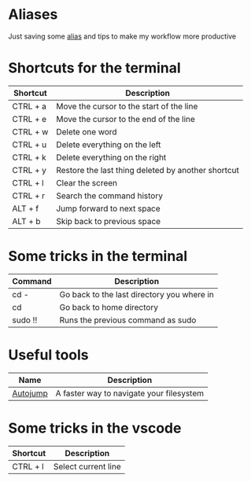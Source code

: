 # Aliases
Just saving some [alias](https://github.com/VSPPedro/aliases/blob/master/aliasmanager.sh) and tips to make my workflow more productive

# Shortcuts for the terminal
| Shortcut | Description                                        |
|----------|----------------------------------------------------|
| CTRL + a | Move the cursor to the start of the line           |
| CTRL + e | Move the cursor to the end of the line             |
| CTRL + w | Delete one word                                    |
| CTRL + u | Delete everything on the left                      |
| CTRL + k | Delete everything on the right                     |
| CTRL + y | Restore the last thing deleted by another shortcut |
| CTRL + l | Clear the screen                                   |
| CTRL + r | Search the command history                         |
| ALT + f  | Jump forward to next space                         |
| ALT + b  | Skip back to previous space                        |

# Some tricks in the terminal
| Command | Description                                |
|---------|--------------------------------------------|
| cd -    | Go back to the last directory you where in |
| cd      | Go back to home directory                  |
| sudo !! | Runs the previous command as sudo          |

# Useful tools
| Name                                          | Description                                |
|-----------------------------------------------|--------------------------------------------|
| [Autojump](https://github.com/wting/autojump) | A faster way to navigate your filesystem   |

# Some tricks in the vscode
| Shortcut | Description         |
|----------|---------------------|
| CTRL + l | Select current line |
